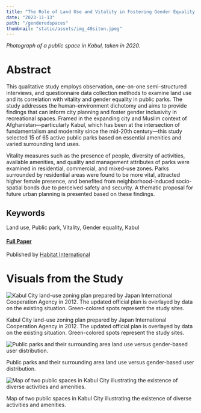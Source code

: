```yaml
---
title: "The Role of Land Use and Vitality in Fostering Gender Equality in Urban Public Parks: The Case of Kabul City, Afghanistan"
date: "2023-11-13"
path: "/genderedspaces"
thumbnail: "static/assets/img_40siton.jpeg"
---
```


*Photograph of a public space in Kabul, taken in 2020.*

# Abstract

This qualitative study employs observation, one-on-one semi-structured interviews, and questionnaire data collection methods to examine land use and its correlation with vitality and gender equality in public parks. The study addresses the human–environment dichotomy and aims to provide findings that can inform city planning and foster gender inclusivity in recreational spaces. Framed in the expanding city and Muslim context of Afghanistan—particularly Kabul, which has been at the intersection of fundamentalism and modernity since the mid-20th century—this study selected 15 of 65 active public parks based on essential amenities and varied surrounding land uses.

Vitality measures such as the presence of people, diversity of activities, available amenities, and quality and management attributes of parks were examined in residential, commercial, and mixed-use zones. Parks surrounded by residential areas were found to be more vital, attracted higher female presence, and benefited from neighborhood-induced socio-spatial bonds due to perceived safety and security. A thematic proposal for future urban planning is presented based on these findings.

## Keywords

Land use, Public park, Vitality, Gender equality, Kabul

#### **[Full Paper](https://doi.org/10.1016/j.habitatint.2021.102462)**

Published by [Habitat International](https://www.sciencedirect.com/journal/habitat-international)

# Visuals from the Study

![Kabul City land-use zoning plan prepared by Japan International Cooperation Agency in 2012. The updated official plan is overlayed by data on the existing situation. Green-colored spots represent the study sites.](/assets/1-s2.0-S019739752100151X-gr1_lrg.jpg)

Kabul City land-use zoning plan prepared by Japan International Cooperation Agency in 2012. The updated official plan is overlayed by data on the existing situation. Green-colored spots represent the study sites.

![Public parks and their surrounding area land use versus gender-based user distribution.](/assets/1-s2.0-S019739752100151X-gr3a_lrg.jpg)

Public parks and their surrounding area land use versus gender-based user distribution.

![Map of two public spaces in Kabul City illustrating the existence of diverse activities and amenities.](/assets/1-s2.0-S019739752100151X-gr5_lrg.jpg)

Map of two public spaces in Kabul City illustrating the existence of diverse activities and amenities.
